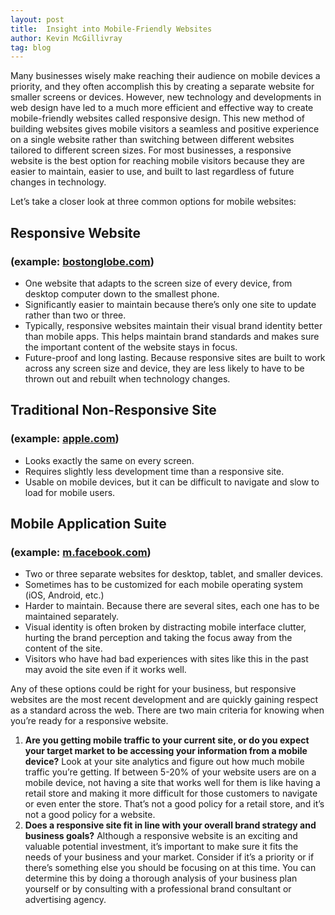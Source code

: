 ```yaml
---
layout: post
title:  Insight into Mobile-Friendly Websites
author: Kevin McGillivray
tag: blog
---
```


Many businesses wisely make reaching their audience on mobile devices a priority, and they often accomplish this by creating a separate website for smaller screens or devices. However, new technology and developments in web design have led to a much more efficient and effective way to create mobile-friendly websites called responsive design. This new method of building websites gives mobile visitors a seamless and positive experience on a single website rather than switching between different websites tailored to different screen sizes. For most businesses, a responsive website is the best option for reaching mobile visitors because they are easier to maintain, easier to use, and built to last regardless of future changes in technology.

Let’s take a closer look at three common options for mobile websites:

## Responsive Website

### (example: [bostonglobe.com](http://www.bostonglobe.com/))

- One website that adapts to the screen size of every device, from desktop computer down to the smallest phone.
- Significantly easier to maintain because there’s only one site to update rather than two or three.
- Typically, responsive websites maintain their visual brand identity better than mobile apps. This helps maintain brand standards and makes sure the important content of the website stays in focus.
- Future-proof and long lasting. Because responsive sites are built to work across any screen size and device, they are less likely to have to be thrown out and rebuilt when technology changes.

## Traditional Non-Responsive Site

### (example: [apple.com](http://www.apple.com))

- Looks exactly the same on every screen.
- Requires slightly less development time than a responsive site.
- Usable on mobile devices, but it can be difficult to navigate and slow to load for mobile users.

## Mobile Application Suite

### (example: [m.facebook.com](https://m.facebook.com/))

- Two or three separate websites for desktop, tablet, and smaller devices.
- Sometimes has to be customized for each mobile operating system (iOS, Android, etc.)
- Harder to maintain. Because there are several sites, each one has to be maintained separately.
- Visual identity is often broken by distracting mobile interface clutter, hurting the brand perception and taking the focus away from the content of the site.
- Visitors who have had bad experiences with sites like this in the past may avoid the site even if it works well.

Any of these options could be right for your business, but responsive websites are the most recent development and are quickly gaining respect as a standard across the web. There are two main criteria for knowing when you’re ready for a responsive website.

1. **Are you getting mobile traffic to your current site, or do you expect your target market to be accessing your information from a mobile device?** Look at your site analytics and figure out how much mobile traffic you’re getting. If between 5-20% of your website users are on a mobile device, not having a site that works well for them is like having a retail store and making it more difficult for those customers to navigate or even enter the store. That’s not a good policy for a retail store, and it’s not a good policy for a website.
2. **Does a responsive site fit in line with your overall brand strategy and business goals?** Although a responsive website is an exciting and valuable potential investment, it’s important to make sure it fits the needs of your business and your market. Consider if it’s a priority or if there’s something else you should be focusing on at this time. You can determine this by doing a thorough analysis of your business plan yourself or by consulting with a professional brand consultant or advertising agency.
